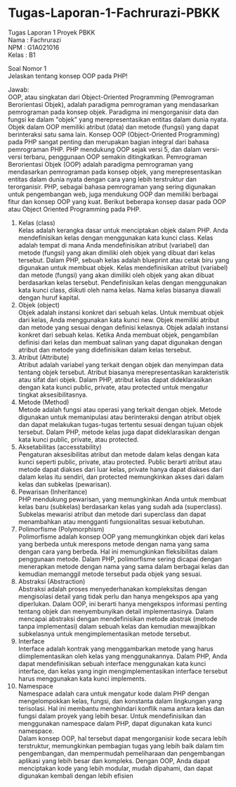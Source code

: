 # Tugas-Laporan-1-Fachrurazi-PBKK
Tugas Laporan 1 Proyek PBKK <br>
Nama : Fachrurazi <br>
NPM : G1A021016 <br>
Kelas : B1 <br>

Soal Nomor 1 <br>
Jelaskan tentang konsep OOP pada PHP! <br>

Jawab: <br>
	OOP, atau singkatan dari Object-Oriented Programming (Pemrograman Berorientasi Objek), adalah paradigma pemrograman yang mendasarkan pemrograman pada konsep objek. Paradigma ini mengorganisir data dan fungsi ke dalam "objek" yang merepresentasikan entitas dalam dunia nyata. Objek dalam OOP memiliki atribut (data) dan metode (fungsi) yang dapat berinteraksi satu sama lain. Konsep OOP (Object-Oriented Programming) pada PHP sangat penting dan merupakan bagian integral dari bahasa pemrograman PHP. PHP mendukung OOP sejak versi 5, dan dalam versi-versi terbaru, penggunaan OOP semakin ditingkatkan. Pemrograman Berorientasi Objek (OOP) adalah paradigma pemrograman yang mendasarkan pemrograman pada konsep objek, yang merepresentasikan entitas dalam dunia nyata dengan cara yang lebih terstruktur dan terorganisir. PHP, sebagai bahasa pemrograman yang sering digunakan untuk pengembangan web, juga mendukung OOP dan memiliki berbagai fitur dan konsep OOP yang kuat. Berikut beberapa konsep dasar pada OOP atau Object Oriented Programming pada PHP.
1. Kelas (class) <br>
	Kelas adalah kerangka dasar untuk menciptakan objek dalam PHP. Anda mendefinisikan kelas dengan menggunakan kata kunci class. Kelas adalah tempat di mana Anda mendefinisikan atribut (variabel) dan metode (fungsi) yang akan dimiliki oleh objek yang dibuat dari kelas tersebut. Dalam PHP, sebuah kelas adalah blueprint atau cetak biru yang digunakan untuk membuat objek. Kelas mendefinisikan atribut (variabel) dan metode (fungsi) yang akan dimiliki oleh objek yang akan dibuat berdasarkan kelas tersebut. Pendefinisikan kelas dengan menggunakan kata kunci class, diikuti oleh nama kelas. Nama kelas biasanya diawali dengan huruf kapital.
2. Objek (object) <br>
	Objek adalah instansi konkret dari sebuah kelas. Untuk membuat objek dari kelas, Anda menggunakan kata kunci new. Objek memiliki atribut dan metode yang sesuai dengan definisi kelasnya. Objek adalah instansi konkret dari sebuah kelas. Ketika Anda membuat objek, pengambilan definisi dari kelas dan membuat salinan yang dapat digunakan dengan atribut dan metode yang didefinisikan dalam kelas tersebut.
3. Atribut (Attribute) <br>
	Atribut adalah variabel yang terkait dengan objek dan menyimpan data tentang objek tersebut. Atribut biasanya merepresentasikan karakteristik atau sifat dari objek. Dalam PHP, atribut kelas dapat dideklarasikan dengan kata kunci public, private, atau protected untuk mengatur tingkat aksesibilitasnya.
4. Metode (Method) <br>
Metode adalah fungsi atau operasi yang terkait dengan objek. Metode digunakan untuk memanipulasi atau berinteraksi dengan atribut objek dan dapat melakukan tugas-tugas tertentu sesuai dengan tujuan objek tersebut. Dalam PHP, metode kelas juga dapat dideklarasikan dengan kata kunci public, private, atau protected.
5. Aksetabilitas (accesstability) <br>
	Pengaturan aksesibilitas atribut dan metode dalam kelas dengan kata kunci seperti public, private, atau protected. Public berarti atribut atau metode dapat diakses dari luar kelas, private hanya dapat diakses dari dalam kelas itu sendiri, dan protected memungkinkan akses dari dalam kelas dan subkelas (pewarisan).
6. Pewarisan (Inheritance) <br>
PHP mendukung pewarisan, yang memungkinkan Anda untuk membuat kelas baru (subkelas) berdasarkan kelas yang sudah ada (superclass). Subkelas mewarisi atribut dan metode dari superclass dan dapat menambahkan atau mengganti fungsionalitas sesuai kebutuhan.
7. Polimorfisme (Polymorphism) <br>
Polimorfisme adalah konsep OOP yang memungkinkan objek dari kelas yang berbeda untuk merespons metode dengan nama yang sama dengan cara yang berbeda. Hal ini memungkinkan fleksibilitas dalam penggunaan metode. Dalam PHP, polimorfisme sering dicapai dengan menerapkan metode dengan nama yang sama dalam berbagai kelas dan kemudian memanggil metode tersebut pada objek yang sesuai.
8. Abstraksi (Abstraction) <br>
	Abstraksi adalah proses menyederhanakan kompleksitas dengan mengisolasi detail yang tidak perlu dan hanya mengekspos apa yang diperlukan. Dalam OOP, ini berarti hanya mengekspos informasi penting tentang objek dan menyembunyikan detail implementasinya. Dalam mencapai abstraksi dengan mendefinisikan metode abstrak (metode tanpa implementasi) dalam sebuah kelas dan kemudian mewajibkan subkelasnya untuk mengimplementasikan metode tersebut.
9. Interface <br>
	Interface adalah kontrak yang menggambarkan metode yang harus diimplementasikan oleh kelas yang menggunakannya. Dalam PHP, Anda dapat mendefinisikan sebuah interface menggunakan kata kunci interface, dan kelas yang ingin mengimplementasikan interface tersebut harus menggunakan kata kunci implements.
10. Namespace <br>
	Namespace adalah cara untuk mengatur kode dalam PHP dengan mengelompokkan kelas, fungsi, dan konstanta dalam lingkungan yang terisolasi. Hal ini membantu menghindari konflik nama antara kelas dan fungsi dalam proyek yang lebih besar. Untuk mendefinisikan dan menggunakan namespace dalam PHP, dapat digunakan kata kunci namespace. <br>
	Dalam konsep OOP, hal tersebut dapat mengorganisir kode secara lebih terstruktur, memungkinkan pembagian tugas yang lebih baik dalam tim pengembangan, dan mempermudah pemeliharaan dan pengembangan aplikasi yang lebih besar dan kompleks. Dengan OOP, Anda dapat menciptakan kode yang lebih modular, mudah dipahami, dan dapat digunakan kembali dengan lebih efisien
